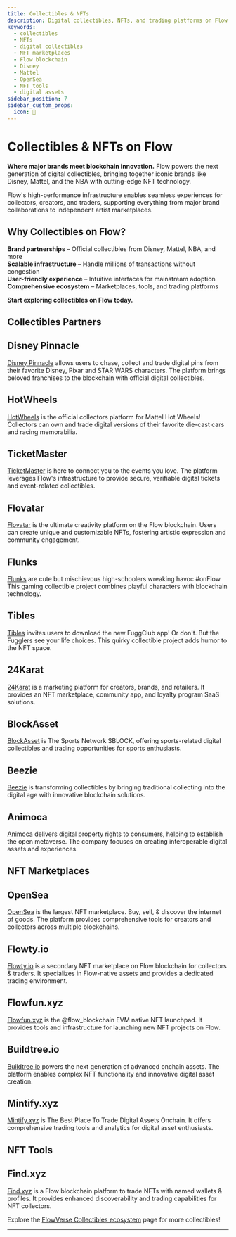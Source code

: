 ```yaml
---
title: Collectibles & NFTs
description: Digital collectibles, NFTs, and trading platforms on Flow blockchain, featuring major brands and innovative marketplaces.
keywords:
  - collectibles
  - NFTs
  - digital collectibles
  - NFT marketplaces
  - Flow blockchain
  - Disney
  - Mattel
  - OpenSea
  - NFT tools
  - digital assets
sidebar_position: 7
sidebar_custom_props:
  icon: 🎨
---
```


# Collectibles & NFTs on Flow

**Where major brands meet blockchain innovation.** Flow powers the next generation of digital collectibles, bringing together iconic brands like Disney, Mattel, and the NBA with cutting-edge NFT technology.

Flow's high-performance infrastructure enables seamless experiences for collectors, creators, and traders, supporting everything from major brand collaborations to independent artist marketplaces.

## Why Collectibles on Flow?

**Brand partnerships** – Official collectibles from Disney, Mattel, NBA, and more  
**Scalable infrastructure** – Handle millions of transactions without congestion  
**User-friendly experience** – Intuitive interfaces for mainstream adoption  
**Comprehensive ecosystem** – Marketplaces, tools, and trading platforms

**Start exploring collectibles on Flow today.**

## Collectibles Partners

<div id="cards" className="cards">

## Disney Pinnacle

[Disney Pinnacle][1] allows users to chase, collect and trade digital pins from their favorite Disney, Pixar and STAR WARS characters. The platform brings beloved franchises to the blockchain with official digital collectibles.

## HotWheels

[HotWheels][3] is the official collectors platform for Mattel Hot Wheels! Collectors can own and trade digital versions of their favorite die-cast cars and racing memorabilia.

## TicketMaster

[TicketMaster][4] is here to connect you to the events you love. The platform leverages Flow's infrastructure to provide secure, verifiable digital tickets and event-related collectibles.

## Flovatar

[Flovatar][5] is the ultimate creativity platform on the Flow blockchain. Users can create unique and customizable NFTs, fostering artistic expression and community engagement.

## Flunks

[Flunks][6] are cute but mischievous high-schoolers wreaking havoc #onFlow. This gaming collectible project combines playful characters with blockchain technology.

## Tibles

[Tibles][7] invites users to download the new FuggClub app! Or don't. But the Fugglers see your life choices. This quirky collectible project adds humor to the NFT space.

## 24Karat

[24Karat][8] is a marketing platform for creators, brands, and retailers. It provides an NFT marketplace, community app, and loyalty program SaaS solutions.

## BlockAsset

[BlockAsset][9] is The Sports Network $BLOCK, offering sports-related digital collectibles and trading opportunities for sports enthusiasts.

## Beezie

[Beezie][10] is transforming collectibles by bringing traditional collecting into the digital age with innovative blockchain solutions.

## Animoca

[Animoca][11] delivers digital property rights to consumers, helping to establish the open metaverse. The company focuses on creating interoperable digital assets and experiences.

</div>

## NFT Marketplaces

<div id="cards" className="cards">

## OpenSea

[OpenSea][12] is the largest NFT marketplace. Buy, sell, & discover the internet of goods. The platform provides comprehensive tools for creators and collectors across multiple blockchains.

## Flowty.io

[Flowty.io][13] is a secondary NFT marketplace on Flow blockchain for collectors & traders. It specializes in Flow-native assets and provides a dedicated trading environment.

## Flowfun.xyz

[Flowfun.xyz][14] is the @flow_blockchain EVM native NFT launchpad. It provides tools and infrastructure for launching new NFT projects on Flow.

## Buildtree.io

[Buildtree.io][15] powers the next generation of advanced onchain assets. The platform enables complex NFT functionality and innovative digital asset creation.

## Mintify.xyz

[Mintify.xyz][16] is The Best Place To Trade Digital Assets Onchain. It offers comprehensive trading tools and analytics for digital asset enthusiasts.

</div>

## NFT Tools

<div id="cards" className="cards">

## Find.xyz

[Find.xyz][17] is a Flow blockchain platform to trade NFTs with named wallets & profiles. It provides enhanced discoverability and trading capabilities for NFT collectors.

</div>

Explore the [FlowVerse Collectibles ecosystem](https://www.flowverse.co/?categories=collectibles) page for more collectibles!

[1]: https://disneypinnacle.com/
[3]: https://virtual.mattel.com/explore/FLOW:A.d0bcefdf1e67ea85.HWGarageCardV2?sort=cheapest
[4]: https://ticketmastercollectibles.com/explore
[5]: https://flovatar.com/
[6]: https://www.flunks.io/
[7]: https://www.tibles.com/
[8]: https://www.24karat.io/
[9]: https://www.blockasset.co/dashboard
[10]: https://beezie.io/
[11]: https://www.animocabrands.com/
[12]: https://opensea.io/
[13]: https://flowty.io/
[14]: https://flowfun.xyz/
[15]: https://buildtree.io/
[16]: https://mintify.xyz/
[17]: https://find.xyz/

---
